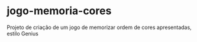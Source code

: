 # jogo-memoria-cores
Projeto de criação de um jogo de memorizar ordem de cores apresentadas, estilo Genius
